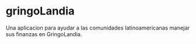 # gringoLandia
Una aplicacion para ayudar a las comunidades latinoamericanas manejar sus finanzas en GringoLandia.
